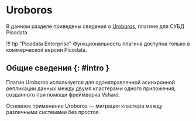 # Uroboros

В данном разделе приведены сведения о
[Uroboros](https://git.picodata.io/picodata/plugin/uroboros), плагине для
СУБД Picodata.

!!! tip "Picodata Enterprise"
    Функциональность плагина доступна только в коммерческой версии Picodata.

## Общие сведения {: #intro }

Плагин Uroboros используется для одонаправленной асинхронной репликации
данных между двумя кластерами одного приложения, созданного при помощи
фреймворка Vshard.

Основное применение Uroboros — миграция кластера между различными
системами без простоя.

